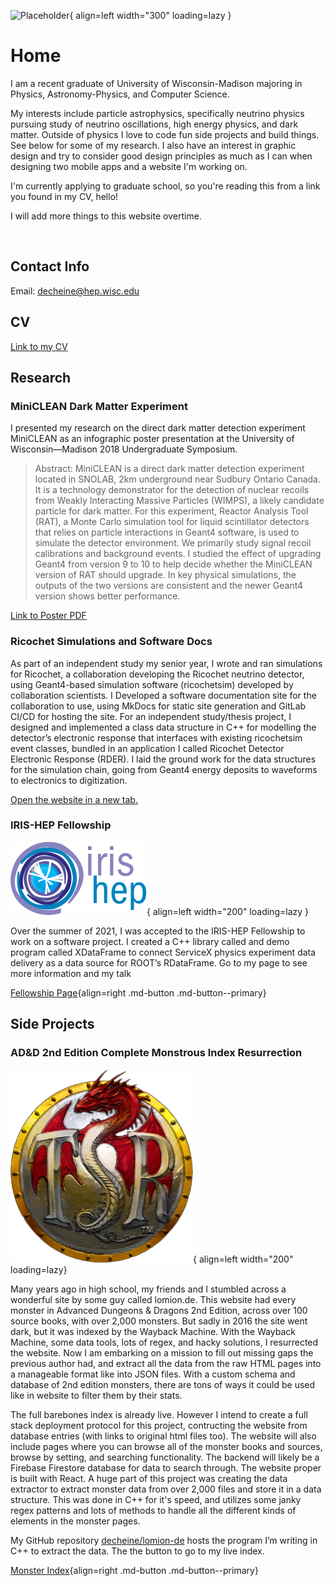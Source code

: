 ![Placeholder](img/HeadshotWhiteCircular.png){ align=left width="300" loading=lazy }

# Home

I am a recent graduate of University of Wisconsin-Madison majoring in Physics, Astronomy-Physics, and Computer Science.

My interests include particle astrophysics, specifically neutrino physics pursuing study of neutrino oscillations, high energy physics, and dark matter. Outside of physics I love to code fun side projects and build things. See below for some of my research. I also have an interest in graphic design and try to consider good design principles as much as I can when designing two mobile apps and a website I'm working on.

I'm currently applying to graduate school, so you're reading this from a link you found in my CV, hello!

I will add more things to this website overtime.

<br clear="left"/>

## Contact Info

Email: [decheine@hep.wisc.edu](mailto:decheine@hep.wisc.edu)

## CV

[Link to my CV](https://drive.google.com/file/d/1LGqjyLG4YnKV8NzhF-28lTsfx6P_cvUc/view?usp=share_link)

## Research

### MiniCLEAN Dark Matter Experiment

I presented my research on the direct dark matter detection experiment MiniCLEAN as an infographic poster presentation at the University of Wisconsin—Madison 2018 Undergraduate Symposium.

> Abstract: MiniCLEAN is a direct dark matter detection experiment located in SNOLAB, 2km underground near Sudbury Ontario Canada. It is a technology demonstrator for the detection of nuclear recoils from Weakly Interacting Massive Particles (WIMPS), a likely candidate particle for dark matter. For this experiment, Reactor Analysis Tool (RAT), a Monte Carlo simulation tool for liquid scintillator detectors that relies on particle interactions in Geant4 software, is used to simulate the detector environment. We primarily study signal recoil calibrations and background events. I studied the effect of upgrading Geant4 from version 9 to 10 to help decide whether the MiniCLEAN version of RAT should upgrade. In key physical simulations, the outputs of the two versions are consistent and the newer Geant4 version shows better performance.

[Link to Poster PDF](./files/SymposiumPosterFinal.pdf)

### Ricochet Simulations and Software Docs

As part of an independent study my senior year, I wrote and ran simulations for Ricochet, a collaboration developing the Ricochet neutrino detector, using Geant4-based simulation software (ricochetsim) developed by collaboration scientists.
I Developed a software documentation site for the collaboration to use, using MkDocs for static site generation and GitLab CI/CD for hosting the site.
For an independent study/thesis project, I designed and implemented a class data structure in C++ for modelling the detector’s electronic response that interfaces with existing ricochetsim event classes, bundled in an application I called Ricochet Detector Electronic Response (RDER).
I laid the ground work for the data structures for the simulation chain, going from Geant4 energy deposits to waveforms to electronics to digitization.

[Open the website in a new tab.](https://decheine.gitlab.io/mkdocs/)

### IRIS-HEP Fellowship

![Placeholder](img/iris-hep.png){ align=left width="200" loading=lazy }

Over the summer of 2021, I was accepted to the IRIS-HEP Fellowship to work on a software project. I created a C++ library called and demo program called XDataFrame to connect ServiceX physics experiment data delivery as a data source for ROOT’s RDataFrame. Go to my page to see more information and my talk

[Fellowship Page](https://iris-hep.org/fellows/decheine.html){align=right .md-button .md-button--primary}

## Side Projects

### AD&D 2nd Edition Complete Monstrous Index Resurrection

![Placeholder](img/tsr.png){ align=left width="200" loading=lazy}

Many years ago in high school, my friends and I stumbled across a wonderful site by some guy called lomion.de. This website had every monster in Advanced Dungeons & Dragons 2nd Edition, across over 100 source books, with over 2,000 monsters. But sadly in 2016 the site went dark, but it was indexed by the Wayback Machine. With the Wayback Machine, some data tools, lots of regex, and hacky solutions, I resurrected the website. Now I am embarking on a mission to fill out missing gaps the previous author had, and extract all the data from the raw HTML pages into a manageable format like into JSON files. With a custom schema and database of 2nd edition monsters, there are tons of ways it could be used like in website to filter them by their stats.

The full barebones index is already live. However I intend to create a full stack deployment protocol for this project, contructing the website from database entries (with links to original html files too). The website will also include pages where you can browse all of the monster books and sources, browse by setting, and searching functionality. The backend will likely be a Firebase Firestore database for data to search through. The website proper is built with React. A huge part of this project was creating the data extractor to extract monster data from over 2,000 files and store it in a data structure. This was done in C++ for it's speed, and utilizes some janky regex patterns and lots of methods to handle all the different kinds of elements in the monster pages.

My GitHub repository [decheine/lomion-de](https://github.com/decheine/lomion-de) hosts the program I’m writing in C++ to extract the data. The the button to go to my live index.

[Monster Index](https://decheine.github.io/lomion-de/){align=right .md-button .md-button--primary}
